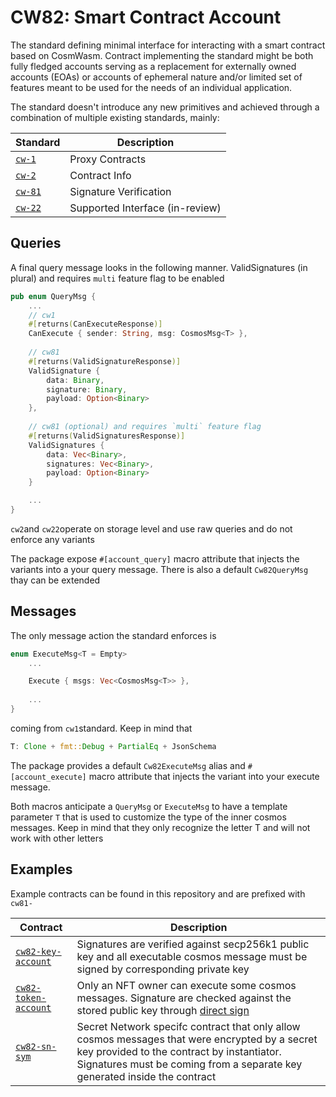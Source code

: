 # CW82: Smart Contract Account

The standard defining minimal interface for interacting with a smart contract based on CosmWasm. Contract implementing the standard might be both fully fledged accounts serving as a replacement for externally owned accounts (EOAs) or accounts of ephemeral nature and/or limited set of features meant to be used for the needs of an individual application. 

The standard doesn't introduce any new primitives and achieved through a combination of multiple existing standards, mainly:


| Standard                                                               | Description                               |
| ---------------------------------------------------------------------- | ------------------------------------------|
| [`cw-1`](https://github.com/CosmWasm/cw-plus/tree/main/packages/cw1)   | Proxy Contracts                           |
| [`cw-2`](https://github.com/CosmWasm/cw-plus/tree/main/packages/cw2)   | Contract Info                             |
| [`cw-81`](/packages/cw81)                                              | Signature Verification                    |
| [`cw-22`](https://github.com/aura-nw/cw-plus/tree/main/packages/cw22)  | Supported Interface      (in-review)      |                

## Queries

A final query message looks in the following manner. ValidSignatures (in plural) and requires `multi` feature flag to be enabled

```rust
pub enum QueryMsg {
    ...
    // cw1
    #[returns(CanExecuteResponse)]
    CanExecute { sender: String, msg: CosmosMsg<T> },
    
    // cw81
    #[returns(ValidSignatureResponse)]
    ValidSignature {
        data: Binary,
        signature: Binary,
        payload: Option<Binary>
    },
    
    // cw81 (optional) and requires `multi` feature flag
    #[returns(ValidSignaturesResponse)]
    ValidSignatures {
        data: Vec<Binary>,
        signatures: Vec<Binary>,
        payload: Option<Binary>
    }

    ...
}
```
`cw2`and `cw22`operate on storage level and use raw queries and do not enforce any variants

The package expose `#[account_query]` macro attribute that injects the variants into a your query message. There is also a default `Cw82QueryMsg` thay can be extended

## Messages
The only message action the standard enforces is
```rust
enum ExecuteMsg<T = Empty>
    ...

    Execute { msgs: Vec<CosmosMsg<T>> },
    
    ...
}
```
coming from `cw1`standard. Keep in mind that 
```rust
T: Clone + fmt::Debug + PartialEq + JsonSchema
```

The package provides a default `Cw82ExecuteMsg` alias and `#[account_execute]` macro attribute that injects the variant into your execute message.

Both macros anticipate a `QueryMsg` or `ExecuteMsg` to have a template parameter `T` that is used to customize the type of the inner cosmos messages. Keep in mind that they only recognize the letter T and will not work with other letters 


## Examples
Example contracts can be found in this repository and are prefixed with `cw81-`  

| Contract                                                         | Description                                                  |
| ---------------------------------------------------------------- | ------------------------------------------------------------ |
| [`cw82-key-account`](/contracts/cw82-key-account/)               | Signatures are verified against secp256k1 public key and all executable cosmos message must be signed by corresponding private key |
| [`cw82-token-account`](/contracts/cw82-token-account/)           | Only an NFT owner can execute some cosmos messages. Signature are checked against the stored public key through [direct sign](https://github.com/cosmos/cosmos-sdk/blob/main/docs/architecture/adr-036-arbitrary-signature.md)    |
| [`cw82-sn-sym`](https://github.com/MegaRockLabs/cw-extra/tree/secret-network/contracts/cw82-sn-sym)      | Secret Network specifc contract that only allow cosmos messages that were encrypted by a secret key provided to the contract by instantiator. Signatures must be coming from a separate key generated inside the contract  |

